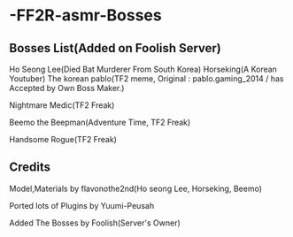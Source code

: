 # -FF2R-asmr-Bosses #

## Bosses List(Added on Foolish Server) ##

Ho Seong Lee(Died Bat Murderer From South Korea) 
Horseking(A Korean Youtuber) 
The korean pablo(TF2 meme, Original : pablo.gaming_2014 / has Accepted by Own Boss Maker.)

Nightmare Medic(TF2 Freak)

Beemo the Beepman(Adventure Time, TF2 Freak)

Handsome Rogue(TF2 Freak)

## Credits 

Model,Materials by flavonothe2nd(Ho seong Lee, Horseking, Beemo)

Ported lots of Plugins by Yuumi-Peusah

Added The Bosses by Foolish(Server's Owner)
